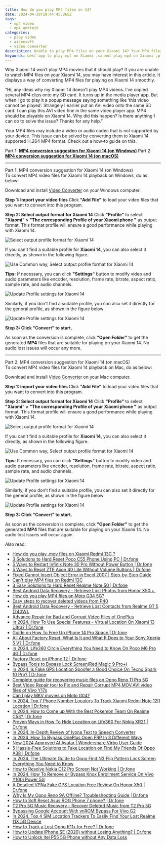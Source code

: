 ```yaml
---
title: How do you play MP4 files on 14?
date: 2024-04-30T19:44:45.365Z
tags: 
  - mp4 video
  - mp4 android
categories: 
  - play video
  - aiseesoft
  - video converter
description: Unable to play MP4 files on your Xiaomi 14? Your MP4 files probably contain video or audio codec that your device doesn’t support. If that’s the case, you will need to convert them first. This guide explains how to do this in detail. 
keywords: best app to play mp4 on Xiaomi ,cannot play mp4 on Xiaomi ,play mp4 files Xiaomi ,best app to play mp4 on Xiaomi 14,play mp4 movies on Xiaomi ,mp4 video won't play on Xiaomi ,mp4 converter for android,how to converter 720p to mp4 on android,playing mp4 videos on phone android,Xiaomi 14 wont play mp4,mp4 file not supported in Xiaomi 14,best mp4 transcoder android
---
```


<div class="atpl-content atpl-for-aiseesoft-video-converter play-mp4-on-android">

<div class="atpl-post-description-part-1">
<div class="tpl-content-sub-paragraph-normal">
  <p>
    Why Xiaomi 14 won’t play MP4 movies that it should play? If you are unable to watch MP4 files on your Xiaomi 14, you may have interest in this article. It displays a way of converting MP4 files for playing on Xiaomi 14 smoothly.
  </p>
</div>
</div>



<div class="atpl-post-description-part-2">
<div class="tpl-content-sub-paragraph-question">
  “Hi, any ideas why my Xiaomi 14 doesn't play MP4 videos. I've copied several MP4 clips onto my SD card. It turns up in the media player app. But when I go to play it a popup message saying something like ‘this video cannot be played’. Strangely I earlier put an AVI video onto the same SD card. I can play this AVI video fine in the same video player app. MP4 should be playable on Xiaomi 14. Why did this happen? Is there anything I can do to solve the issue? Thanks for any help.”
</div>
<div class="tpl-content-sub-paragraph-content">
<p>
  Your MP4 files may include a video or audio codec that is not supported by your device. This issue can be solved by converting them to Xiaomi 14 supported H.264 MP4 format. Check out a how-to guide on this.
</p>
</div>
</div>

Part 1: <strong><a href="#p1">MP4 conversion suggestion for Xiaomi 14 (on Windows)</a></strong>
Part 2: <strong><a href="#p2">MP4 conversion suggestion for Xiaomi 14 (on macOS)</a></strong>

<!-- Part 1 -->
<a id="p1" name="p1" ></a><hr>

<div class="atpl-step-part-style">Part 1. MP4 conversion suggestion for Xiaomi 14 (on Windows)</div>
To convert MP4 video files for Xiaomi 14 playback on Windows, do as below:

Download and install <a class="atpl-step-content-a-style" href="https://tools.techidaily.com/aiseesoft-total-video-converter/" >Video Converter</a> on your Windows computer.

<strong>Step 1: Import your video files </strong>
Click <b>"Add File"</b> to load your video files that you want to convert into this program.

<strong>Step 2: Select output format for Xiaomi 14</strong>
Click <b>"Profile"</b> to select <b>"Xiaomi" > "The corresponding Profile of your Xiaomi phone "</b> as output format. This format profile will ensure a good performance while playing with Xiaomi 14.

<img src="https://tools.techidaily.com/images/apps/aiseesoft/video-converter/devices/xiaomi/fv.mp4/win/profile.png" class="atpl-imgstyle" alt="Select output profile format for Xiaomi 14" />

If you can't find a suitable profile for **Xiaomi 14**, you can also select it directly, as shown in the following figure.

<img src="https://tools.techidaily.com/images/apps/aiseesoft/video-converter/devices/common_android/fv.mp4/win/profile.png" class="atpl-imgstyle" alt="Use Common way, Select output profile format for Xiaomi 14" />

<strong>Tips:</strong>
If necessary, you can click <b>"Settings"</b> button to modify video and audio parameters like encoder, resolution, frame rate, bitrate, aspect ratio, sample rate, and audio channels. 

<img src="https://tools.techidaily.com/images/apps/aiseesoft/video-converter/devices/xiaomi/fv.mp4/win/settings.png" class="atpl-imgstyle"  alt="Update Profile settings for Xiaomi 14" />

Similarly, if you don't find a suitable profile, you can also set it directly for the general profile, as shown in the figure below

<img src="https://tools.techidaily.com/images/apps/aiseesoft/video-converter/devices/common_android/fv.mp4/win/settings.png" class="atpl-imgstyle"  alt="Update Profile settings for Xiaomi 14" />

<strong>Step 3: Click “Convert” to start.</strong>

As soon as the conversion is complete, click <b>"Open Folder"</b> to get the generated <b>MP4</b> files that are suitable for playing on your Xiaomi 14. No audio lost issues will occur any more.

<!-- Part 2 -->
<a id="p2" name="p2"></a><hr>

<div class="atpl-step-part-style">Part 2. MP4 conversion suggestion for Xiaomi 14 (on macOS)</div>
To convert MP4 video files for Xiaomi 14 playback on Mac, do as below:

Download and install <a class="atpl-step-content-a-style" href="https://tools.techidaily.com/aiseesoft-total-video-converter/" >Video Converter</a> on your Mac computer.

<strong>Step 1: Import your video files </strong>
Click <b>"Add File"</b> to load your video files that you want to convert into this program.

<strong>Step 2: Select output format for Xiaomi 14</strong>
Click <b>"Profile"</b> to select <b>"Xiaomi" > "The corresponding Profile of your Xiaomi phone "</b> as output format. This format profile will ensure a good performance while playing with Xiaomi 14.

<img src="https://tools.techidaily.com/images/apps/aiseesoft/video-converter/devices/xiaomi/fv.mp4/mac/profile.png" class="atpl-imgstyle" alt="Select output profile format for Xiaomi 14" />

If you can't find a suitable profile for **Xiaomi 14**, you can also select it directly, as shown in the following figure.

<img src="https://tools.techidaily.com/images/apps/aiseesoft/video-converter/devices/common_android/fv.mp4/mac/profile.png" class="atpl-imgstyle" alt="Use Common way, Select output profile format for Xiaomi 14" />

<strong>Tips:</strong>
If necessary, you can click <b>"Settings"</b> button to modify video and audio parameters like encoder, resolution, frame rate, bitrate, aspect ratio, sample rate, and audio channels. 

<img src="https://tools.techidaily.com/images/apps/aiseesoft/video-converter/devices/xiaomi/fv.mp4/mac/settings.png" class="atpl-imgstyle"  alt="Update Profile settings for Xiaomi 14" />

Similarly, if you don't find a suitable profile, you can also set it directly for the general profile, as shown in the figure below

<img src="https://tools.techidaily.com/images/apps/aiseesoft/video-converter/devices/common_android/fv.mp4/win/settings.png" class="atpl-imgstyle"  alt="Update Profile settings for Xiaomi 14" />

<strong>Step 3: Click “Convert” to start.</strong>

As soon as the conversion is complete, click <b>"Open Folder"</b> to get the generated <b>MP4</b> files that are suitable for playing on your Xiaomi 14. No audio lost issues will occur again.



<div class="atpl-post-end">
  <div class="atpl-post-device-model-description">
    
  </div>
</div>

<ins class="adsbygoogle"
     style="display:block"
     data-ad-client="ca-pub-7571918770474297"
     data-ad-slot="8358498916"
     data-ad-format="auto"
     data-full-width-responsive="true"></ins>


</div>
<ins class="adsbygoogle"
    style="display:block"
    data-ad-format="autorelaxed"
    data-ad-client="ca-pub-7571918770474297"
    data-ad-slot="1223367746"></ins>

<span class="atpl-alsoreadstyle">Also read:</span>
<div><ul>
<li><a href="https://phone-solutions.techidaily.com/how-do-you-play-mov-files-on-xiaomi-redmi-13c-by-aiseesoft-video-converter-play-mov-on-android/"><u>How do you play .mov files on Xiaomi Redmi 13C ?</u></a></li>
<li><a href="https://phone-solutions.techidaily.com/3-solutions-to-hard-reset-poco-c55-phone-using-pc-drfone-by-drfone-reset-android-reset-android/"><u>3 Solutions to Hard Reset Poco C55 Phone Using PC | Dr.fone</u></a></li>
<li><a href="https://phone-solutions.techidaily.com/5-ways-to-restart-infinix-note-30-pro-without-power-button-drfone-by-drfone-reset-android-reset-android/"><u>5 Ways to Restart Infinix Note 30 Pro Without Power Button | Dr.fone</u></a></li>
<li><a href="https://phone-solutions.techidaily.com/5-ways-to-reset-zte-axon-40-lite-without-volume-buttons-drfone-by-drfone-reset-android-reset-android/"><u>5 Ways to Reset ZTE Axon 40 Lite Without Volume Buttons | Dr.fone</u></a></li>
<li><a href="https://phone-solutions.techidaily.com/fixed-cannot-insert-object-error-in-excel-2007-step-by-step-guide-by-stellar-guide/"><u>Fixed Cannot Insert Object Error in Excel 2007 | Step-by-Step Guide</u></a></li>
<li><a href="https://phone-solutions.techidaily.com/can-t-play-mp4-files-on-redmi-13c-by-aiseesoft-video-converter-play-mp4-on-android/"><u>Can't play MP4 files on Redmi 13C</u></a></li>
<li><a href="https://phone-solutions.techidaily.com/3-easy-solutions-to-hard-reset-realme-note-50-drfone-by-drfone-reset-android-reset-android/"><u>3 Easy Solutions to Hard Reset Realme Note 50 | Dr.fone</u></a></li>
<li><a href="https://phone-solutions.techidaily.com/best-android-data-recovery-retrieve-lost-photos-from-honor-x50iplus-by-fonelab-android-recover-photos/"><u>Best Android Data Recovery - Retrieve Lost Photos from Honor X50i+.</u></a></li>
<li><a href="https://phone-solutions.techidaily.com/how-do-you-play-mp4-files-on-moto-g34-5g-by-aiseesoft-video-converter-play-mp4-on-android/"><u>How do you play MP4 files on Moto G34 5G?</u></a></li>
<li><a href="https://phone-solutions.techidaily.com/easy-steps-to-recover-deleted-videos-from-p40-by-fonelab-android-recover-video/"><u>Easy steps to recover deleted videos from P40</u></a></li>
<li><a href="https://phone-solutions.techidaily.com/best-android-data-recovery-retrieve-lost-contacts-from-realme-gt-5-240w-by-fonelab-android-recover-contacts/"><u>Best Android Data Recovery - Retrieve Lost Contacts from Realme GT 5 (240W).</u></a></li>
<li><a href="https://phone-solutions.techidaily.com/advance-repair-for-bad-and-corrupt-video-files-of-oneplus-by-stellar-video-repair-mobile-video-repair/"><u>Advance Repair for Bad and Corrupt Video Files of OnePlus</u></a></li>
<li><a href="https://phone-solutions.techidaily.com/in-2024-how-to-use-special-features-virtual-location-on-xiaomi-13-ultra-drfone-by-drfone-virtual-android/"><u>In 2024, How To Use Special Features - Virtual Location On Xiaomi 13 Ultra? | Dr.fone</u></a></li>
<li><a href="https://phone-solutions.techidaily.com/guide-on-how-to-free-up-iphone-14-pro-space-drfone-by-drfone-ios-full-data-eraser-ios-full-data-eraser/"><u>Guide on How To Free Up iPhone 14 Pro Space | Dr.fone</u></a></li>
<li><a href="https://phone-solutions.techidaily.com/all-about-factory-reset-what-is-it-and-what-it-does-to-your-sony-xperia-5-v-drfone-by-drfone-reset-android-reset-android/"><u>All About Factory Reset, What Is It and What It Does to Your Sony Xperia 5 V? | Dr.fone</u></a></li>
<li><a href="https://phone-solutions.techidaily.com/in-2024-life360-circle-everything-you-need-to-know-on-poco-m6-pro-4g-drfone-by-drfone-virtual-android/"><u>In 2024, Life360 Circle Everything You Need to Know On Poco M6 Pro 4G | Dr.fone</u></a></li>
<li><a href="https://phone-solutions.techidaily.com/factory-reset-on-iphone-12-drfone-by-drfone-ios-system-repair-ios-system-repair/"><u>Factory Reset on iPhone 12 | Dr.fone</u></a></li>
<li><a href="https://phone-solutions.techidaily.com/bypass-tools-to-bypass-lock-screenred-magic-9-proplus-by-drfone-android-unlock-android-unlock/"><u>Bypass Tools to Bypass Lock Screen(Red Magic 9 Pro+)</u></a></li>
<li><a href="https://phone-solutions.techidaily.com/in-2024-is-fake-gps-location-spoofer-a-good-choice-on-tecno-spark-10-pro-drfone-by-drfone-virtual-android/"><u>In 2024, Is Fake GPS Location Spoofer a Good Choice On Tecno Spark 10 Pro? | Dr.fone</u></a></li>
<li><a href="https://phone-solutions.techidaily.com/complete-guide-for-recovering-music-files-on-oppo-reno-11-pro-5g-by-fonelab-android-recover-music/"><u>Complete guide for recovering music files on Oppo Reno 11 Pro 5G</u></a></li>
<li><a href="https://phone-solutions.techidaily.com/best-video-repair-tool-to-fix-and-repair-corrupt-mp4-mov-avi-video-files-of-vivo-y17s-by-stellar-video-repair-mobile-video-repair/"><u>Best Video Repair tool to Fix and Repair Corrupt MP4,MOV,AVI video files of Vivo Y17s</u></a></li>
<li><a href="https://phone-solutions.techidaily.com/can-i-play-mkv-movies-on-moto-g04-by-aiseesoft-video-converter-play-mkv-on-android/"><u>Can I play MKV movies on Moto G04?</u></a></li>
<li><a href="https://android-location-track.techidaily.com/in-2024-top-7-phone-number-locators-to-track-xiaomi-redmi-note-12r-location-drfone-by-drfone-virtual-android/"><u>In 2024, Top 7 Phone Number Locators To Track Xiaomi Redmi Note 12R Location | Dr.fone</u></a></li>
<li><a href="https://pokemon-go-android.techidaily.com/in-2024-how-to-come-up-with-the-best-pokemon-team-on-realme-c53-drfone-by-drfone-virtual-android/"><u>In 2024, How to Come up With the Best Pokemon Team On Realme C53? | Dr.fone</u></a></li>
<li><a href="https://location-social.techidaily.com/proven-ways-in-how-to-hide-location-on-life360-for-nokia-xr21-drfone-by-drfone-virtual-android/"><u>Proven Ways in How To Hide Location on Life360 For Nokia XR21 | Dr.fone</u></a></li>
<li><a href="https://ai-topics.techidaily.com/in-2024-in-depth-review-of-ivona-text-to-speech-converter/"><u>In 2024, In-Depth Review of Ivona Text to Speech Converter</u></a></li>
<li><a href="https://android-frp.techidaily.com/in-2024-how-to-bypass-oneplus-open-frp-in-3-different-ways-by-drfone-android/"><u>In 2024, How To Bypass OnePlus Open FRP In 3 Different Ways</u></a></li>
<li><a href="https://ai-voice-clone.techidaily.com/new-2024-approved-ai-avatar-wondershare-virbo-user-guide/"><u>New 2024 Approved AI Avatar | Wondershare Virbo User Guide</u></a></li>
<li><a href="https://location-fake.techidaily.com/5-hassle-free-solutions-to-fake-location-on-find-my-friends-of-oppo-a38-drfone-by-drfone-virtual-android/"><u>5 Hassle-Free Solutions to Fake Location on Find My Friends Of Oppo A38 | Dr.fone</u></a></li>
<li><a href="https://android-unlock.techidaily.com/in-2024-the-ultimate-guide-to-oppo-find-n3-flip-pattern-lock-screen-everything-you-need-to-know-by-drfone-android/"><u>In 2024, The Ultimate Guide to Oppo Find N3 Flip Pattern Lock Screen Everything You Need to Know</u></a></li>
<li><a href="https://fix-guide.techidaily.com/how-to-resolve-nokia-c12-pro-screen-not-working-drfone-by-drfone-fix-android-problems-fix-android-problems/"><u>How to Resolve Nokia C12 Pro Screen Not Working | Dr.fone</u></a></li>
<li><a href="https://unlock-android.techidaily.com/in-2024-how-to-remove-or-bypass-knox-enrollment-service-on-vivo-y100i-power-5g-by-drfone-android/"><u>In 2024, How To Remove or Bypass Knox Enrollment Service On Vivo Y100i Power 5G</u></a></li>
<li><a href="https://location-fake.techidaily.com/a-detailed-vpna-fake-gps-location-free-review-on-honor-x50-drfone-by-drfone-virtual-android/"><u>A Detailed VPNa Fake GPS Location Free Review On Honor X50 | Dr.fone</u></a></li>
<li><a href="https://howto.techidaily.com/why-is-my-oppo-reno-9a-offline-troubleshooting-guide-drfone-by-drfone-fix-android-problems-fix-android-problems/"><u>Why Is My Oppo Reno 9A Offline? Troubleshooting Guide | Dr.fone</u></a></li>
<li><a href="https://techidaily.com/how-to-soft-reset-asus-rog-phone-7-phone-drfone-by-drfone-reset-android-reset-android/"><u>How to Soft Reset Asus ROG Phone 7 phone? | Dr.fone</u></a></li>
<li><a href="https://techidaily.com/t2-pro-5g-music-recovery-recover-deleted-music-from-t2-pro-5g-by-fonelab-android-recover-music/"><u>T2 Pro 5G Music Recovery - Recover Deleted Music from T2 Pro 5G</u></a></li>
<li><a href="https://unlock-android.techidaily.com/bypassing-google-account-with-vnrom-bypass-for-vivo-g2-by-drfone-android/"><u>Bypassing Google Account With vnROM Bypass For Vivo G2</u></a></li>
<li><a href="https://easy-unlock-android.techidaily.com/in-2024-top-4-sim-location-trackers-to-easily-find-your-lost-realme-11x-5g-device-by-drfone-android/"><u>In 2024, Top 4 SIM Location Trackers To Easily Find Your Lost Realme 11X 5G Device</u></a></li>
<li><a href="https://android-location-track.techidaily.com/how-to-track-a-lost-oppo-k11x-for-free-drfone-by-drfone-virtual-android/"><u>How to Track a Lost Oppo K11x for Free? | Dr.fone</u></a></li>
<li><a href="https://review-topics.techidaily.com/how-to-update-iphone-se-2020-without-losing-anything-drfone-by-drfone-ios-system-repair-ios-system-repair/"><u>How to Update iPhone SE (2020) without Losing Anything? | Dr.fone</u></a></li>
<li><a href="https://unlock-android.techidaily.com/how-to-unlock-itel-p55-5g-phone-without-any-data-loss-by-drfone-android/"><u>How to Unlock Itel P55 5G Phone without Any Data Loss</u></a></li>
</ul></div>

